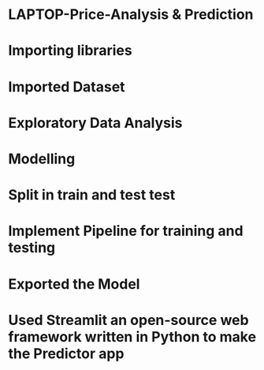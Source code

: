# LAPTOP-Price-Analysis & Prediction
# Importing libraries
# Imported Dataset
# Exploratory Data Analysis
# Modelling
# Split in train and test test
# Implement Pipeline for training and testing
# Exported the Model
# Used Streamlit an open-source web framework written in Python to make the Predictor app
